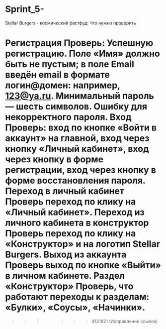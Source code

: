 
# Sprint_5-
Stellar Burgers - космический фастфуд:
Что нужно проверить

Регистрация Проверь:
Успешную регистрацию.
Поле «Имя» должно быть не пустым; 
в поле Email введён email в формате логин@домен: например, 123@ya.ru.
Минимальный пароль — шесть символов. 
Ошибку для некорректного пароля. 
Вход Проверь: 
вход по кнопке «Войти в аккаунт» на главной, 
вход через кнопку «Личный кабинет»,
вход через кнопку в форме регистрации, 
вход через кнопку в форме восстановления пароля.
Переход в личный кабинет Проверь переход по клику на «Личный кабинет». 
Переход из личного кабинета в конструктор
Проверь переход по клику на «Конструктор» и на логотип Stellar Burgers.
Выход из аккаунта Проверь выход по кнопке «Выйти» в личном кабинете. 
Раздел «Конструктор» Проверь, что работают переходы к разделам: 
«Булки», «Соусы», «Начинки».
=======
>>>>>>> 4131821 (Исправление ссылок)
